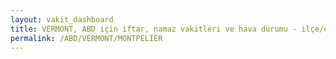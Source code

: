 ```yaml
---
layout: vakit_dashboard
title: VERMONT, ABD için iftar, namaz vakitleri ve hava durumu - ilçe/eyalet seç
permalink: /ABD/VERMONT/MONTPELIER
---
```


<script type="text/javascript">
  var GLOBAL_COUNTRY = 'ABD';
  var GLOBAL_CITY = 'VERMONT';
  var GLOBAL_STATE = 'MONTPELIER';
  var lat = 72;
  var lon = 21;
</script>
